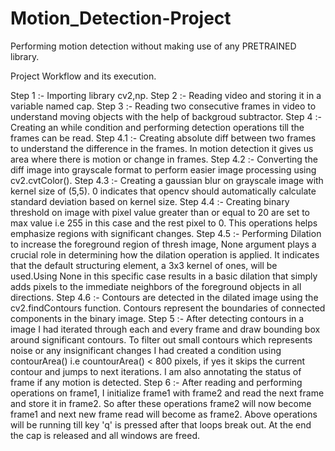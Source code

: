 # Motion_Detection-Project
Performing motion detection without making use of any PRETRAINED library.

Project Workflow and its execution.

Step 1 :- Importing library cv2,np.
Step 2 :- Reading video and storing it in a variable named cap.
Step 3 :- Reading two consecutive frames in video to understand moving objects with the help of backgroud subtractor.
Step 4 :- Creating an while condition and performing detection operations till the frames can be read.
Step 4.1 :- Creating absolute diff between two frames to understand the difference in the frames. In motion detection it gives us area where there is motion or change in frames.
Step 4.2 :- Converting the diff image into grayscale format to perform easier image processing using cv2.cvtColor().
Step 4.3 :- Creating a gaussian blur on grayscale image with kernel size of (5,5). 0 indicates that opencv should automatically calculate standard deviation based on kernel size.
Step 4.4 :- Creating binary threshold on image with pixel value greater than or equal to 20 are set to max value i.e 255 in this case and the rest pixel to 0. This operations helps emphasize regions with significant changes.
Step 4.5 :- Performing Dilation to increase the foreground region of thresh image, None argument plays a crucial role in determining how the dilation operation is applied. It indicates that the default structuring element, a 3x3 kernel of ones, will be used.Using None in this specific case results in a basic dilation that simply adds pixels to the immediate neighbors of the foreground objects in all directions.
Step 4.6 :- Contours are detected in the dilated image using the cv2.findContours function. Contours represent the boundaries of connected components in the binary image. 
Step 5 :- After detecting contours in a image I had iterated through each and every frame and draw bounding box around significant contours. To filter out small contours which represents noise or any insignificant changes I had created a condition using contourArea() i.e countourArea() < 800 pixels, if yes it skips the current contour and jumps to next iterations. I am also annotating the status of frame if any motion is detected. 
Step 6 :- After reading and performing operations on frame1, I initialize frame1 with frame2 and read the next frame and store it in frame2. So after these operations frame2 will now become frame1 and next new frame read will become as frame2.
Above operations will be running till key 'q' is pressed after that loops break out.
At the end the cap is released and all windows are freed.
